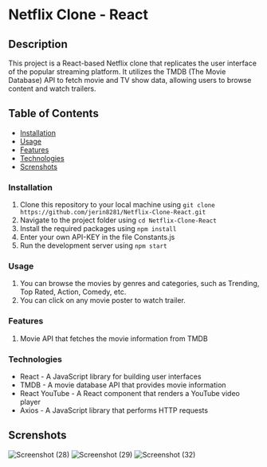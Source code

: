 # Netflix Clone - React


## Description

This project is a React-based Netflix clone that replicates the user interface of the popular streaming platform. It utilizes the TMDB (The Movie Database) API to fetch movie and TV show data, allowing users to browse content and watch trailers.

## Table of Contents

- [Installation](#installation)
- [Usage](#usage)
- [Features](#features)
- [Technologies](#Technologies)
- [Screnshots](#Screnshots)



### Installation
1. Clone this repository to your local machine using `git clone https://github.com/jerin8281/Netflix-Clone-React.git`
2. Navigate to the project folder using `cd Netflix-Clone-React`
3. Install the required packages using `npm install`
4. Enter your own API-KEY in the file Constants.js
5. Run the development server using `npm start`

### Usage
1. You can browse the movies by genres and categories, such as Trending, Top Rated, Action, Comedy, etc.
2. You can click on any movie poster to watch trailer.

### Features
1. Movie API that fetches the movie information from TMDB

### Technologies
- React - A JavaScript library for building user interfaces
- TMDB - A movie database API that provides movie information
- React YouTube - A React component that renders a YouTube video player
- Axios - A JavaScript library that performs HTTP requests


## Screnshots

![Screenshot (28)](https://github.com/jerin8281/Netflix-Clone-React/assets/143702561/800da2e4-3e13-4b6e-8be0-cc3c8b226d33)
![Screenshot (29)](https://github.com/jerin8281/Netflix-Clone-React/assets/143702561/8bcbe574-0552-4544-ad97-098a0891a9b9)
![Screenshot (32)](https://github.com/jerin8281/Netflix-Clone-React/assets/143702561/029c3e6b-f177-4f55-8fc8-a0756b8f1e44)





